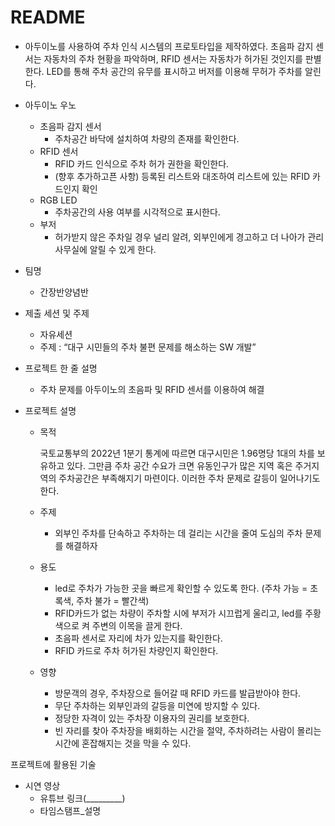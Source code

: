 # README

- 아두이노를 사용하여 주차 인식 시스템의 프로토타입을 제작하였다. 초음파 감지 센서는 자동차의 주차 현황을 파악하며, RFID 센서는 자동차가 허가된 것인지를 판별한다. LED를 통해 주차 공간의 유무를 표시하고 버저를 이용해 무허가 주차를 알린다.
- 아두이노 우노
    - 초음파 감지 센서
        - 주차공간 바닥에 설치하여 차량의 존재를 확인한다.
    - RFID 센서
        - RFID 카드 인식으로 주차 허가 권한을 확인한다.
        - (향후 추가하고픈 사항) 등록된 리스트와 대조하여 리스트에 있는 RFID 카드인지 확인
    - RGB LED
        - 주차공간의 사용 여부를 시각적으로 표시한다.
    - 부저
        - 허가받지 않은 주차일 경우 널리 알려, 외부인에게 경고하고 더 나아가 관리사무실에 알릴 수 있게 한다.

- 팀명
    - 간장반양념반
- 제출 세션 및 주제
    - 자유세션
    - 주제 : “대구 시민들의 주차 불편 문제를 해소하는 SW 개발”
- 프로젝트 한 줄 설명
    - 주차 문제를 아두이노의 초음파 및 RFID 센서를 이용하여 해결
- 프로젝트 설명
    - 목적
        
        국토교통부의 2022년 1분기 통계에 따르면 대구시민은 1.96명당 1대의 차를 보유하고 있다. 그만큼 주차 공간 수요가 크면 유동인구가 많은 지역 혹은 주거지역의 주차공간은 부족해지기 마련이다. 이러한 주차 문제로 갈등이 일어나기도 한다.
        
    - 주제
        - 외부인 주차를 단속하고 주차하는 데 걸리는 시간을 줄여 도심의 주차 문제를 해결하자
    - 용도
        - led로 주차가 가능한 곳을 빠르게 확인할 수 있도록 한다. (주차 가능 = 초록색, 주차 불가 = 빨간색)
        - RFID카드가 없는 차량이 주차할 시에 부저가 시끄럽게 울리고, led를 주황색으로 켜 주변의 이목을 끌게 한다.
        - 초음파 센서로 자리에 차가 있는지를 확인한다.
        - RFID 카드로 주차 허가된 차량인지 확인한다.
    - 영향
        - 방문객의 경우, 주차장으로 들어갈 때 RFID 카드를 발급받아야 한다.
        - 무단 주차하는 외부인과의 갈등을 미연에 방지할 수 있다.
        - 정당한 자격이 있는 주차장 이용자의 권리를 보호한다.
        - 빈 자리를 찾아 주차장을 배회하는 시간을 절약, 주차하려는 사람이 몰리는 시간에 혼잡해지는 것을 막을 수 있다.

프로젝트에 활용된 기술

- 시연 영상
    - 유튜브 링크(_________)
    - 타임스탬프_설명